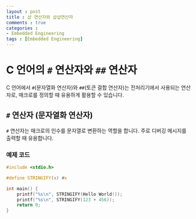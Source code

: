 ```yaml
---
layout : post
title : 샵 연산자와 샵샵연산자
comments : true
categories : 
- Embedded Engineering
tags : [Embedded Engineering]
---
```



# C 언어의 `#` 연산자와 `##` 연산자

C 언어에서 `#`(문자열화 연산자)와 `##`(토큰 결합 연산자)는 전처리기에서 사용되는 연산자로, 매크로를 정의할 때 유용하게 활용할 수 있습니다.

## `#` 연산자 (문자열화 연산자)

`#` 연산자는 매크로의 인수를 문자열로 변환하는 역할을 합니다. 주로 디버깅 메시지를 출력할 때 유용합니다.

### 예제 코드
```c
#include <stdio.h>

#define STRINGIFY(x) #x

int main() {
    printf("%s\n", STRINGIFY(Hello World!));
    printf("%s\n", STRINGIFY(123 + 456));
    return 0;
}
```


